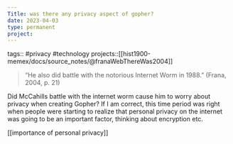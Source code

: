 ```yaml
---
Title: was there any privacy aspect of gopher?
date: 2023-04-03
type: permanent
project:
---
```


tags::  #privacy #technology
projects::[[hist1900-memex/docs/source_notes/@franaWebThereWas2004]]

> “He also did battle with the notorious Internet Worm in 1988.” (Frana, 2004, p. 21) 

Did McCahills battle with the internet worm cause him to worry about privacy when creating Gopher? If I am correct, this time period was right when people were starting to realize that personal privacy on the internet was going to be an important factor, thinking about encryption etc. 

[[importance of personal privacy]]
